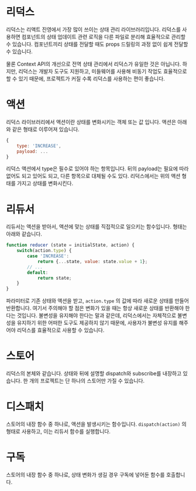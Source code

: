 # 리덕스

리덕스는 리액트 진영에서 가장 많이 쓰이는 상태 관리 라이브러리입니다. 리덕스를 사용하면 컴포넌트의 상태 업데이트 관련 로직을 다른 파일로 분리해 효율적으로 관리할 수 있습니다. 컴포넌트끼리 상태를 전달할 때도 props 드릴링의 과정 없이 쉽게 전달할 수 있습니다.

물론 Context API의 개선으로 전역 상태 관리에서 리덕스가 유일한 것은 아닙니다. 하지만, 리덕스는 개발자 도구도 지원하고, 미들웨어를 사용해 비동기 작업도 효율적으로 할 수 있기 때문에, 프로젝트가 커질 수록 리덕스를 사용하는 편이 좋습니다.



# 액션

리덕스 라이브러리에서 액션이란 상태를 변화시키는 객체 또는 값 입니다. 액션은 아래와 같은 형태로 이루어져 있습니다.

```javascript
{
    type: 'INCREASE',
    payload: ...
}
```

리덕스 액션에서 type은 필수로 있어야 하는 항목입니다. 뒤의 payload는 필요에 따라 없어도 되고 있어도 되고, 다른 항목으로 대체될 수도 있다. 리덕스에서는 위의 액션 형태를 가지고 상태를 변화시킨다.



# 리듀서

리듀서는 액션을 받아서, 액션에 맞는 상태를 직접적으로 일으키는 함수입니다. 형태는 아래와 같습니다.

```javascript
function reducer (state = initialState, action) {
    switch(action.type) {
        case 'INCREASE':
            return {...state, value: state.value + 1};
        // ...
        default:
            return state;
    }
}
```

파라미터로 기존 상태와 액션을 받고, `action.type` 의 값에 따라 새로운 상태를 만들어 반환합니다. 여기서 주의해야 할 점은 변화가 있을 때는 항상 새로운 상태를 반환해야 한다는 것입니다. 불변성을 유지해야 한다는 말과 같은데, 리덕스에서는 자체적으로 불변성을 유지하기 위한 어떠한 도구도 제공하지 않기 때문에, 사용자가 불변성 유지를 해주어야 리덕스를 효율적으로 사용할 수 있습니다.



# 스토어

리덕스의 본체와 같습니다. 상태와 뒤에 설명할 dispatch와 subscribe를 내장하고 있습니다. 한 개의 프로젝트는 단 하나의 스토어만 가질 수 있습니다.



# 디스패치

스토어의 내장 함수 중 하나로, 액션을 발생시키는 함수입니다. `dispatch(action)` 의 형태로 사용하고, 이는 리듀서 함수를 실행합니다.



# 구독

스토어의 내장 함수 중 하나로, 상태 변화가 생길 경우 구독에 넣어둔 함수를 호출합니다.

